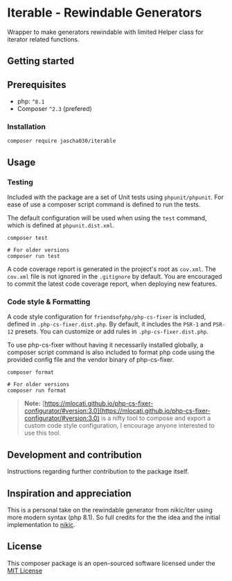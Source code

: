 # Iterable - Rewindable Generators

Wrapper to make generators rewindable with limited Helper class for iterator related functions.

## Getting started

## Prerequisites

* php: `^8.1`
* Composer `^2.3` (prefered)

### Installation

```shell
composer require jascha030/iterable
```

## Usage



### Testing

Included with the package are a set of Unit tests using `phpunit/phpunit`. For ease of use a composer script command is
defined to run the tests.

The default configuration will be used when using the `test` command, which is defined at `phpunit.dist.xml`.

```shell
composer test

# For older versions
composer run test
```

A code coverage report is generated in the project's root as `cov.xml`. The `cov.xml` file is not ignored in the
`.gitignore` by default. You are encouraged to commit the latest code coverage report, when deploying new features.

### Code style & Formatting

A code style configuration for `friendsofphp/php-cs-fixer` is included, defined in `.php-cs-fixer.dist.php`. By default,
it includes the `PSR-1` and `PSR-12` presets. You can customize or add rules in `.php-cs-fixer.dist.php`.

To use php-cs-fixer without having it necessarily installed globally, a composer script command is also included to
format php code using the provided config file and the vendor binary of php-cs-fixer.

```shell
composer format

# For older versions
composer run format
```

> **Note:** [https://mlocati.github.io/php-cs-fixer-configurator/#version:3.0](https://mlocati.github.io/php-cs-fixer-configurator/#version:3.0)
is a nifty tool to compose and export a custom code style configuration, I encourage anyone interested to use this tool.

## Development and contribution

Instructions regarding further contribution to the package itself.

## Inspiration and appreciation

This is a personal take on the rewindable generator from nikic/iter using more modern syntax (php 8.1).
So full credits for the the idea and the initial implementation to [nikic](https://github.com/nikic).

## License

This composer package is an open-sourced software licensed under
the [MIT License](https://github.com/jascha030/iterable/blob/master/LICENSE.md)
